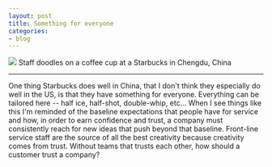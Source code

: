 ```yaml
---
layout: post
title: Something for everyone
categories:
- blog
---
```


<img src="https://bcooney.github.io/_images/201509/starbucks.jpg">
Staff doodles on a coffee cup at a Starbucks in Chengdu, China

---

One thing Starbucks does well in China, that I don't think they especially do well in the US, is that they have something for everyone. Everything can be tailored here -- half ice, half-shot, double-whip, etc... When I see things like this I'm reminded of the baseline expectations that people have for service and how, in order to earn confidence and trust, a company must consistently reach for new ideas that push beyond that baseline. Front-line service staff are the source of all the best creativity because creativity comes from trust. Without teams that trusts each other, how should a customer trust a company?